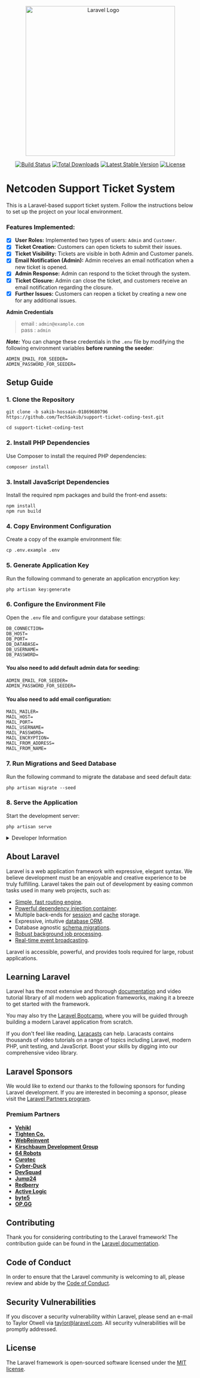 <p align="center"><a href="https://laravel.com" target="_blank"><img src="https://raw.githubusercontent.com/laravel/art/master/logo-lockup/5%20SVG/2%20CMYK/1%20Full%20Color/laravel-logolockup-cmyk-red.svg" width="400" alt="Laravel Logo"></a></p>

<p align="center">
<a href="https://github.com/laravel/framework/actions"><img src="https://github.com/laravel/framework/workflows/tests/badge.svg" alt="Build Status"></a>
<a href="https://packagist.org/packages/laravel/framework"><img src="https://img.shields.io/packagist/dt/laravel/framework" alt="Total Downloads"></a>
<a href="https://packagist.org/packages/laravel/framework"><img src="https://img.shields.io/packagist/v/laravel/framework" alt="Latest Stable Version"></a>
<a href="https://packagist.org/packages/laravel/framework"><img src="https://img.shields.io/packagist/l/laravel/framework" alt="License"></a>
</p>

# Netcoden Support Ticket System

This is a Laravel-based support ticket system. Follow the instructions below to set up the project on your local environment.

### Features Implemented:

- [x] **User Roles:** Implemented two types of users: `Admin` and `Customer`.
- [x] **Ticket Creation:** Customers can open tickets to submit their issues.
- [x] **Ticket Visibility:** Tickets are visible in both Admin and Customer panels.
- [x] **Email Notification (Admin):** Admin receives an email notification when a new ticket is opened.
- [x] **Admin Response:** Admin can respond to the ticket through the system.
- [x] **Ticket Closure:** Admin can close the ticket, and customers receive an email notification regarding the closure.
- [x] **Further Issues:** Customers can reopen a ticket by creating a new one for any additional issues.

**Admin Credentials**
> email : `admin@example.com`  
> pass : `admin`

_**Note:**_ You can change these credentials in the `.env` file by modifying the following environment variables **before running the seeder**:
```env
ADMIN_EMAIL_FOR_SEEDER=
ADMIN_PASSWORD_FOR_SEEDER=
```

## Setup Guide

### 1. Clone the Repository

`git clone -b sakib-hossain-01869680796 https://github.com/TechSakib/support-ticket-coding-test.git`

`cd support-ticket-coding-test`

### 2. Install PHP Dependencies
Use Composer to install the required PHP dependencies:

`composer install`

### 3. Install JavaScript Dependencies
Install the required npm packages and build the front-end assets:

`npm install`  
`npm run build`

### 4. Copy Environment Configuration
Create a copy of the example environment file:

`cp .env.example .env`

### 5. Generate Application Key
Run the following command to generate an application encryption key:

`php artisan key:generate`

### 6. Configure the Environment File
Open the `.env` file and configure your database settings:

```env
DB_CONNECTION=
DB_HOST=
DB_PORT=
DB_DATABASE=
DB_USERNAME=
DB_PASSWORD=
```

#### You also need to add default admin data for seeding:
```env
ADMIN_EMAIL_FOR_SEEDER=
ADMIN_PASSWORD_FOR_SEEDER=
```

#### You also need to add email configuration:
```env
MAIL_MAILER=
MAIL_HOST=
MAIL_PORT=
MAIL_USERNAME=
MAIL_PASSWORD=
MAIL_ENCRYPTION=
MAIL_FROM_ADDRESS=
MAIL_FROM_NAME=
```

### 7. Run Migrations and Seed Database
Run the following command to migrate the database and seed default data:

`php artisan migrate --seed`

### 8. Serve the Application
Start the development server:

`php artisan serve`

<details><summary>Developer Information</summary>
<p>
<h2>MD. SAKIB HOSSAIN</h2>
<strong>Email: </strong> <a href="mailto:techsakib00@gmail.com">techsakib00@gmail.com</a>
<br/>
<strong>Mobile: </strong> +8801869680796
</p>
</details> 

  
## About Laravel

Laravel is a web application framework with expressive, elegant syntax. We believe development must be an enjoyable and creative experience to be truly fulfilling. Laravel takes the pain out of development by easing common tasks used in many web projects, such as:

- [Simple, fast routing engine](https://laravel.com/docs/routing).
- [Powerful dependency injection container](https://laravel.com/docs/container).
- Multiple back-ends for [session](https://laravel.com/docs/session) and [cache](https://laravel.com/docs/cache) storage.
- Expressive, intuitive [database ORM](https://laravel.com/docs/eloquent).
- Database agnostic [schema migrations](https://laravel.com/docs/migrations).
- [Robust background job processing](https://laravel.com/docs/queues).
- [Real-time event broadcasting](https://laravel.com/docs/broadcasting).

Laravel is accessible, powerful, and provides tools required for large, robust applications.

## Learning Laravel

Laravel has the most extensive and thorough [documentation](https://laravel.com/docs) and video tutorial library of all modern web application frameworks, making it a breeze to get started with the framework.

You may also try the [Laravel Bootcamp](https://bootcamp.laravel.com), where you will be guided through building a modern Laravel application from scratch.

If you don't feel like reading, [Laracasts](https://laracasts.com) can help. Laracasts contains thousands of video tutorials on a range of topics including Laravel, modern PHP, unit testing, and JavaScript. Boost your skills by digging into our comprehensive video library.

## Laravel Sponsors

We would like to extend our thanks to the following sponsors for funding Laravel development. If you are interested in becoming a sponsor, please visit the [Laravel Partners program](https://partners.laravel.com).

### Premium Partners

- **[Vehikl](https://vehikl.com/)**
- **[Tighten Co.](https://tighten.co)**
- **[WebReinvent](https://webreinvent.com/)**
- **[Kirschbaum Development Group](https://kirschbaumdevelopment.com)**
- **[64 Robots](https://64robots.com)**
- **[Curotec](https://www.curotec.com/services/technologies/laravel/)**
- **[Cyber-Duck](https://cyber-duck.co.uk)**
- **[DevSquad](https://devsquad.com/hire-laravel-developers)**
- **[Jump24](https://jump24.co.uk)**
- **[Redberry](https://redberry.international/laravel/)**
- **[Active Logic](https://activelogic.com)**
- **[byte5](https://byte5.de)**
- **[OP.GG](https://op.gg)**

## Contributing

Thank you for considering contributing to the Laravel framework! The contribution guide can be found in the [Laravel documentation](https://laravel.com/docs/contributions).

## Code of Conduct

In order to ensure that the Laravel community is welcoming to all, please review and abide by the [Code of Conduct](https://laravel.com/docs/contributions#code-of-conduct).

## Security Vulnerabilities

If you discover a security vulnerability within Laravel, please send an e-mail to Taylor Otwell via [taylor@laravel.com](mailto:taylor@laravel.com). All security vulnerabilities will be promptly addressed.

## License

The Laravel framework is open-sourced software licensed under the [MIT license](https://opensource.org/licenses/MIT).
